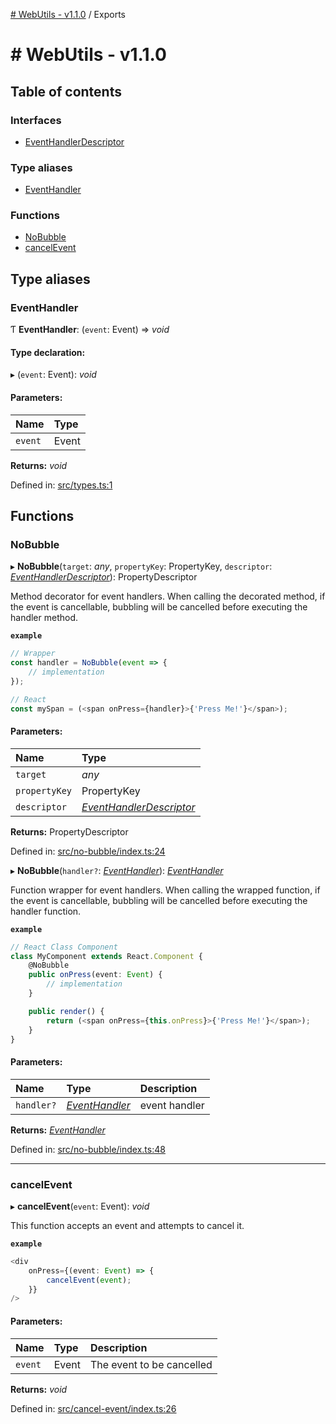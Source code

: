 [# WebUtils - v1.1.0](README.md) / Exports

# # WebUtils - v1.1.0

## Table of contents

### Interfaces

- [EventHandlerDescriptor](interfaces/eventhandlerdescriptor.md)

### Type aliases

- [EventHandler](modules.md#eventhandler)

### Functions

- [NoBubble](modules.md#nobubble)
- [cancelEvent](modules.md#cancelevent)

## Type aliases

### EventHandler

Ƭ **EventHandler**: (`event`: Event) => *void*

#### Type declaration:

▸ (`event`: Event): *void*

#### Parameters:

| Name | Type |
| :------ | :------ |
| `event` | Event |

**Returns:** *void*

Defined in: [src/types.ts:1](https://github.com/bcheidemann/web-utils/blob/a5e0297/src/types.ts#L1)

## Functions

### NoBubble

▸ **NoBubble**(`target`: *any*, `propertyKey`: PropertyKey, `descriptor`: [*EventHandlerDescriptor*](interfaces/eventhandlerdescriptor.md)): PropertyDescriptor

Method decorator for event handlers. When calling the decorated method, if the event is
cancellable, bubbling will be cancelled before executing the handler method.

**`example`** 
```typescript
// Wrapper
const handler = NoBubble(event => {
    // implementation
});

// React
const mySpan = (<span onPress={handler}>{'Press Me!'}</span>);
```

#### Parameters:

| Name | Type |
| :------ | :------ |
| `target` | *any* |
| `propertyKey` | PropertyKey |
| `descriptor` | [*EventHandlerDescriptor*](interfaces/eventhandlerdescriptor.md) |

**Returns:** PropertyDescriptor

Defined in: [src/no-bubble/index.ts:24](https://github.com/bcheidemann/web-utils/blob/a5e0297/src/no-bubble/index.ts#L24)

▸ **NoBubble**(`handler?`: [*EventHandler*](modules.md#eventhandler)): [*EventHandler*](modules.md#eventhandler)

Function wrapper for event handlers. When calling the wrapped function, if the event is
cancellable, bubbling will be cancelled before executing the handler function.

**`example`** 
```typescript
// React Class Component
class MyComponent extends React.Component {
    @NoBubble
    public onPress(event: Event) {
        // implementation
    }

    public render() {
        return (<span onPress={this.onPress}>{'Press Me!'}</span>);
    }
}
```

#### Parameters:

| Name | Type | Description |
| :------ | :------ | :------ |
| `handler?` | [*EventHandler*](modules.md#eventhandler) | event handler |

**Returns:** [*EventHandler*](modules.md#eventhandler)

Defined in: [src/no-bubble/index.ts:48](https://github.com/bcheidemann/web-utils/blob/a5e0297/src/no-bubble/index.ts#L48)

___

### cancelEvent

▸ **cancelEvent**(`event`: Event): *void*

This function accepts an event and attempts to cancel it.

**`example`** 
```typescript
<div
    onPress={(event: Event) => {
        cancelEvent(event);
    }}
/>
```

#### Parameters:

| Name | Type | Description |
| :------ | :------ | :------ |
| `event` | Event | The event to be cancelled |

**Returns:** *void*

Defined in: [src/cancel-event/index.ts:26](https://github.com/bcheidemann/web-utils/blob/a5e0297/src/cancel-event/index.ts#L26)
